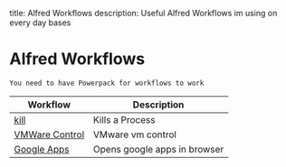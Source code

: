 title: Alfred Workflows
description: Useful Alfred Workflows im using on every day bases

# Alfred Workflows

`You need to have Powerpack for workflows to work`

| Workflow                                                             | Description                  |
|----------------------------------------------------------------------|------------------------------|
| [kill](https://github.com/SamVerschueren/alfred-fkill)               | Kills a Process              |
| [VMWare Control](http://www.packal.org/workflow/vmware-control)      | VMware vm control            |
| [Google Apps](https://github.com/PierBover/AlfredWorkflowGoogleApps) | Opens google apps in browser |

